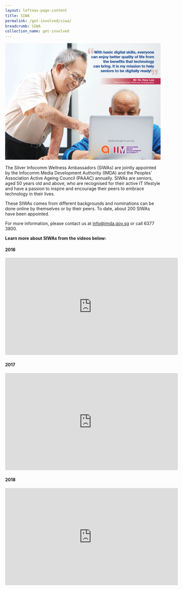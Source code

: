 ```yaml
---
layout: leftnav-page-content
title: SIWA
permalink: /get-involved/siwa/
breadcrumb: SIWA
collection_name: get-involved
---
```


![siwa](/images/get-involved/siwa/siwa.jpg)

The Silver Infocomm Wellness Ambassadors (SIWAs) are jointly appointed by the Infocomm Media Development Authority (IMDA) and the Peoples’ Association Active Ageing Council (PAAAC) annually. SIWAs are seniors, aged 50 years old and above, who are recognised for their active IT lifestyle and have a passion to inspire and encourage their peers to embrace technology in their lives.<br>

These SIWAs comes from different backgrounds and nominations can be done online by themselves or by their peers. To date, about 200 SIWAs have been appointed.<br>

For more information, please contact us at info@imda.gov.sg or call 6377 3800.<br>


**Learn more about SIWAs from the videos below:**<br>

#### 2016<br>
<div class="bp-youtube">
  <iframe width="560" height="315" src="https://www.youtube.com/embed/qNVb5Np7aB0" frameborder="0" allow="accelerometer; autoplay; encrypted-media; gyroscope; picture-in-picture" allowfullscreen></iframe>
  </div>
  
#### 2017<br>  
<div class="bp-youtube">
  <iframe width="560" height="315" src="https://www.youtube.com/embed/mo5EsEuG24M" frameborder="0" allow="accelerometer; autoplay; encrypted-media; gyroscope; picture-in-picture" allowfullscreen></iframe>
  </div>
 
#### 2018<br> 
<div class="bp-youtube">
  <iframe width="560" height="315" src="https://www.youtube.com/embed/FSM_UdPTX0U" frameborder="0" allow="accelerometer; autoplay; encrypted-media; gyroscope; picture-in-picture" allowfullscreen></iframe>
  </div>


